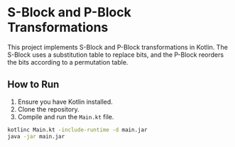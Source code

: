 # S-Block and P-Block Transformations

This project implements S-Block and P-Block transformations in Kotlin. The S-Block uses a substitution table to replace bits, and the P-Block reorders the bits according to a permutation table.

## How to Run

1. Ensure you have Kotlin installed.
2. Clone the repository.
3. Compile and run the `Main.kt` file.

```sh
kotlinc Main.kt -include-runtime -d main.jar
java -jar main.jar
